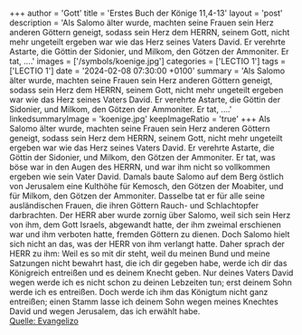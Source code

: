 +++
author = 'Gott'
title = 'Erstes Buch der Könige 11,4-13'
layout = 'post'
description = 'Als Salomo älter wurde, machten seine Frauen sein Herz anderen Göttern geneigt, sodass sein Herz dem HERRN, seinem Gott, nicht mehr ungeteilt ergeben war wie das Herz seines Vaters David. Er verehrte Astarte, die Göttin der Sidonier, und Milkom, den Götzen der Ammoniter. Er tat, ....'
images = ['/symbols/koenige.jpg']
categories = ['LECTIO 1']
tags = ['LECTIO 1']
date = '2024-02-08 07:30:00 +0100'
summary = 'Als Salomo älter wurde, machten seine Frauen sein Herz anderen Göttern geneigt, sodass sein Herz dem HERRN, seinem Gott, nicht mehr ungeteilt ergeben war wie das Herz seines Vaters David. Er verehrte Astarte, die Göttin der Sidonier, und Milkom, den Götzen der Ammoniter. Er tat, ....'
linkedsummaryImage = 'koenige.jpg'
keepImageRatio = 'true'
+++
Als Salomo älter wurde, machten seine Frauen sein Herz anderen Göttern geneigt, sodass sein Herz dem HERRN, seinem Gott, nicht mehr ungeteilt ergeben war wie das Herz seines Vaters David.
Er verehrte Astarte, die Göttin der Sidonier, und Milkom, den Götzen der Ammoniter.
Er tat, was böse war in den Augen des HERRN, und war ihm nicht so vollkommen ergeben wie sein Vater David.<!--more-->
Damals baute Salomo auf dem Berg östlich von Jerusalem eine Kulthöhe für Kemosch, den Götzen der Moabiter, und für Milkom, den Götzen der Ammoniter.
Dasselbe tat er für alle seine ausländischen Frauen, die ihren Göttern Rauch- und Schlachtopfer darbrachten.
Der HERR aber wurde zornig über Salomo, weil sich sein Herz von ihm, dem Gott Israels, abgewandt hatte, der ihm zweimal erschienen war
und ihm verboten hatte, fremden Göttern zu dienen. Doch Salomo hielt sich nicht an das, was der HERR von ihm verlangt hatte.
Daher sprach der HERR zu ihm: Weil es so mit dir steht, weil du meinen Bund und meine Satzungen nicht bewahrt hast, die ich dir gegeben habe, werde ich dir das Königreich entreißen und es deinem Knecht geben.
Nur deines Vaters David wegen werde ich es nicht schon zu deinen Lebzeiten tun; erst deinem Sohn werde ich es entreißen.
Doch werde ich ihm das Königtum nicht ganz entreißen; einen Stamm lasse ich deinem Sohn wegen meines Knechtes David und wegen Jerusalem, das ich erwählt habe.<br> [Quelle: Evangelizo](https://evangeliumtagfuertag.org/DE/gospel)